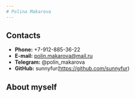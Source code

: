 ```yaml
---
# Polina Makarova
---
```


## Contacts

- **Phone:** +7-912-885-36-22
- **E-mail:** polin.makarova@mail.ru
- **Telegram:** @polin_makarova
- **GitHub:** sunnyfur(https://github.com/sunnyfur)

## About myself
